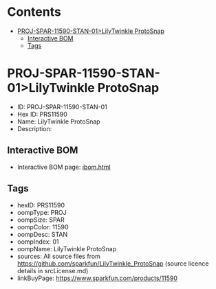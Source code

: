



Contents
========

* [PROJ-SPAR-11590-STAN-01>LilyTwinkle ProtoSnap](#proj-spar-11590-stan-01lilytwinkle-protosnap)
	* [Interactive BOM](#interactive-bom)
	* [Tags](#tags)

# PROJ-SPAR-11590-STAN-01>LilyTwinkle ProtoSnap

- ID: PROJ-SPAR-11590-STAN-01
- Hex ID: PRS11590
- Name: LilyTwinkle ProtoSnap
- Description: 

## Interactive BOM

- Interactive BOM page: [ibom.html](kicad/bom/ibom.html)

## Tags

- hexID: PRS11590
- oompType: PROJ
- oompSize: SPAR
- oompColor: 11590
- oompDesc: STAN
- oompIndex: 01
- oompName: LilyTwinkle ProtoSnap
- sources: All source files from https://github.com/sparkfun/LilyTwinkle_ProtoSnap (source licence details in srcLicense.md)
- linkBuyPage: https://www.sparkfun.com/products/11590

